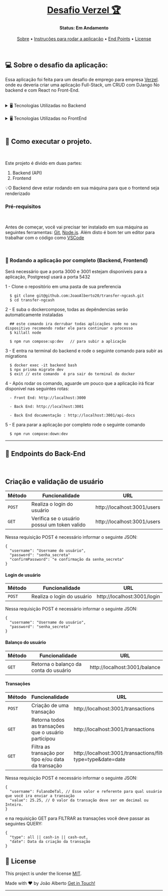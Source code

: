 <h1 align="center">
    <a href="#"> Desafio Verzel 🏆</a>
</h1>

<h4 align="center">
	 Status: Em Andamento
</h4>

<p align="center">
 <a href="#about">Sobre</a> •
 <a href="#instruções">Instruções para rodar a aplicação</a> •
 <a href="#endPoints">End Points</a> •
 <a href="#license">License</a>
</p>

<br />
<div id="about" />

## 💻 Sobre o desafio da aplicação:

Essa aplicação foi feita para um desafio de emprego para empresa [Verzel](https://verzel.com.br/). onde eu deveria criar uma aplicação Full-Stack, um CRUD com DJango No backend e com React no Front-End.

<br />

<details>
  <summary> 🖥️ Tecnologias Utilizadas no Backend</summary>
   <br />

   - PYTHON
   - DJANGO
   - DJANGO_RESTFRAMEWORK_SIMPLE_JWT
   - MYSQL
   - Docker
   - Jsonwebtoken

</details>
<br />
<details>
  <summary> 🖥️ Tecnologias Utilizadas no FrontEnd</summary>
   <br />

   - Next js
   - Typescript
   - SASS
   - Docker
   - Axios
   - Yup
   - React hook form
   - ESLint

</details>

<br />

<div id="instruções" />

## 🚀 Como executar o projeto.

<br />

Este projeto é divido em duas partes:
1. Backend (API)
2. Frontend

💡O Backend deve estar rodando em sua máquina para que o frontend seja renderizado

### Pré-requisitos

<br />

Antes de começar, você vai precisar ter instalado em sua máquina as seguintes ferramentas:
[Git](https://git-scm.com), [Node.js](https://nodejs.org/en/).
Além disto é bom ter um editor para trabalhar com o código como [VSCode](https://code.visualstudio.com/)

<br />

### 🎲 Rodando a aplicação por completo (Backend, Frontend)

Será necessário que a porta 3000 e 3001 estejam disponíveis para a aplicação, Postgresql usará a porta 5432 

1 - Clone o repositório em uma pasta de sua preferencia 
```
  $ git clone git@github.com:JoaoAlberto20/transfer-ngcash.git
  $ cd transfer-ngcash
```
2 - E suba o dockercompose, todas as depêndencias serão automaticamente instaladas
```
  ## este comando ira derrubar todas aplicações node no seu dispositivo recomendo rodar ele para continuar o processo
  $ killall node
  
  $ npm run compose:up:dev   // para subir a aplicação
```
3 - E entra na terminal do backend e rode o seguinte comando para subir as migrations
```
  $ docker exec -it backend bash
  $ npx prisma migrate dev
  $ exit // este comando  é pra sair do terminal do docker
```

4 - Após rodar os comando, aguarde um pouco que a aplicação irá ficar disponivel nas seguintes rotas:

```
  - Front End: http://localhost:3000

  - Back End: http://localhost:3001

  - Back End documentação : http://localhost:3001/api-docs
```

5 - E para parar a aplicação por completo  rode o seguinte comando 

```
  $ npm run compose:down:dev
```
---

<div id="endPoints" />

## 🎲 Endpoints do Back-End

<br />

## Criação e validação de usuário

| Método | Funcionalidade | URL |
|---|---|---|
| `POST` | Realiza o login do usuário | http://localhost:3001/users |
| `GET` | Verifica se o usuário possui um token valido | http://localhost:3001/users |

Nessa requisição POST é necessário informar o seguinte JSON:

```
{
  "username": "Username do usuário",
  "password": "senha_secreta"
  "confirmPassword": "e confirmação da senha_secreta"
}

```

#### Login de usuário

| Método | Funcionalidade | URL |
|---|---|---|
| `POST` | Realiza o login do usuário | http://localhost:3001/login |

Nessa requisição POST é necessário informar o seguinte JSON:

```
{
  "username": "Username do usuário",
  "password": "senha_secreta"
}

```

#### Balanço do usuário

| Método | Funcionalidade | URL |
|---|---|---|
| `GET` | Retorna o balanço da conta do usuário | http://localhost:3001/balance |


#### Transações

| Método | Funcionalidade | URL |
|---|---|---|
| `POST` | Criação de uma transação | http://localhost:3001/transactions |
| `GET` | Retorna todos as transações que o usuário participou | http://localhost:3001/transactions |
| `GET` | Filtra as transação por tipo e/ou data da transação | http://localhost:3001/transactions/filter?type=type&date=date |

Nessa requisição POST é necessário informar o seguinte JSON:

```
{
  "username": FulanoDeTal, // Esse valor e referente para qual usuário que você ira enviar a transação
  "value": 25.25, // O valor da transação deve ser em decimal ou Inteiro.
}

```

e na requisição GET para FILTRAR as transações você deve passar  as seguintes QUERY:

```
{
  "type": all || cash-in || cash-out,
  "date": Data da criação da transação
}
```

<div id="license" />

## 📝 License

This project is under the license [MIT](./LICENSE).

Made with ❤️ by João Alberto [Get in Touch!](https://www.linkedin.com/in/joaoalbertosvcode)

---